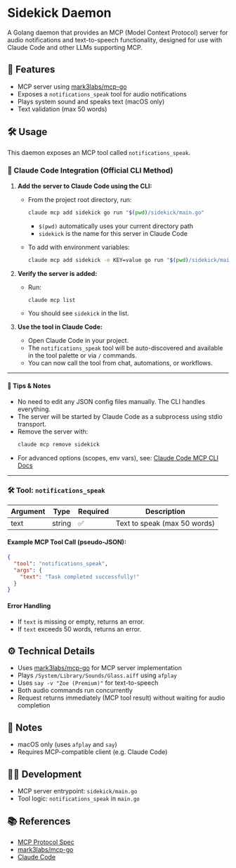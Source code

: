 # Sidekick Daemon

A Golang daemon that provides an MCP (Model Context Protocol) server for audio notifications and text-to-speech functionality, designed for use with Claude Code and other LLMs supporting MCP.

## 🚀 Features

- MCP server using [mark3labs/mcp-go](https://github.com/mark3labs/mcp-go)
- Exposes a `notifications_speak` tool for audio notifications
- Plays system sound and speaks text (macOS only)
- Text validation (max 50 words)

## 🛠️ Usage

This daemon exposes an MCP tool called `notifications_speak`.

### 🧩 Claude Code Integration (Official CLI Method)

1. **Add the server to Claude Code using the CLI:**
   - From the project root directory, run:

     ```bash
     claude mcp add sidekick go run "$(pwd)/sidekick/main.go"
     ```
     - `$(pwd)` automatically uses your current directory path
     - `sidekick` is the name for this server in Claude Code

   - To add with environment variables:

     ```bash
     claude mcp add sidekick -e KEY=value go run "$(pwd)/sidekick/main.go"
     ```

3. **Verify the server is added:**
   - Run:
     ```bash
     claude mcp list
     ```
   - You should see `sidekick` in the list.

4. **Use the tool in Claude Code:**
   - Open Claude Code in your project.
   - The `notifications_speak` tool will be auto-discovered and available in the tool palette or via `/` commands.
   - You can now call the tool from chat, automations, or workflows.

---

#### 📝 Tips & Notes
- No need to edit any JSON config files manually. The CLI handles everything.
- The server will be started by Claude Code as a subprocess using stdio transport.
- Remove the server with:
  ```bash
  claude mcp remove sidekick
  ```
- For advanced options (scopes, env vars), see: [Claude Code MCP CLI Docs](https://docs.anthropic.com/en/docs/claude-code/tutorials#set-up-model-context-protocol-mcp)

---

### 🛠️ Tool: `notifications_speak`

| Argument | Type   | Required | Description                  |
|----------|--------|----------|------------------------------|
| text     | string |   ✅     | Text to speak (max 50 words) |

#### Example MCP Tool Call (pseudo-JSON):

```json
{
  "tool": "notifications_speak",
  "args": {
    "text": "Task completed successfully!"
  }
}
```

#### Error Handling
- If `text` is missing or empty, returns an error.
- If `text` exceeds 50 words, returns an error.

## ⚙️ Technical Details

- Uses [mark3labs/mcp-go](https://github.com/mark3labs/mcp-go) for MCP server implementation
- Plays `/System/Library/Sounds/Glass.aiff` using `afplay`
- Uses `say -v "Zoe (Premium)"` for text-to-speech
- Both audio commands run concurrently
- Request returns immediately (MCP tool result) without waiting for audio completion

## 📝 Notes
- macOS only (uses `afplay` and `say`)
- Requires MCP-compatible client (e.g. Claude Code)

## 🧑‍💻 Development

- MCP server entrypoint: `sidekick/main.go`
- Tool logic: `notifications_speak` in `main.go`

## 📚 References
- [MCP Protocol Spec](https://modelcontextprotocol.io/)
- [mark3labs/mcp-go](https://github.com/mark3labs/mcp-go)
- [Claude Code](https://claude.ai/)